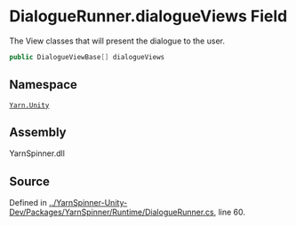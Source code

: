 # DialogueRunner.dialogueViews Field

The View classes that will present the dialogue to the user.


```csharp
public DialogueViewBase[] dialogueViews
```



## Namespace
[`Yarn.Unity`](/api/csharp/yarn.unity/README.md)

## Assembly
YarnSpinner.dll

## Source
Defined in [../YarnSpinner-Unity-Dev/Packages/YarnSpinner/Runtime/DialogueRunner.cs](https://github.com/YarnSpinnerTool/YarnSpinner-Unity//blob/develop/Runtime/DialogueRunner.cs#L60), line 60.
